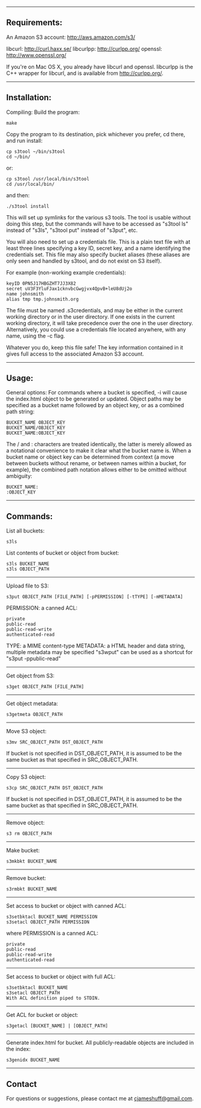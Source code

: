----------------------------------------------------------------
Requirements:
----------------------------------------------------------------
An Amazon S3 account: http://aws.amazon.com/s3/

libcurl: http://curl.haxx.se/
libcurlpp: http://curlpp.org/
openssl: http://www.openssl.org/

If you're on Mac OS X, you already have libcurl and openssl. libcurlpp is the C++ wrapper for libcurl, and is available from http://curlpp.org/.

----------------------------------------------------------------
Installation:
----------------------------------------------------------------

Compiling:
Build the program:

	make

Copy the program to its destination, pick whichever you prefer, cd there, and run install:

	cp s3tool ~/bin/s3tool
	cd ~/bin/

or:

	cp s3tool /usr/local/bin/s3tool
	cd /usr/local/bin/

and then:

	./s3tool install

This will set up symlinks for the various s3 tools. The tool is usable without doing this step, but the commands will have to be accessed as "s3tool ls" instead of "s3ls", "s3tool put" instead of "s3put", etc.

You will also need to set up a credentials file. This is a plain text file with at least three lines specifying a key ID, secret key, and a name identifying the credentials set. This file may also specify bucket aliases (these aliases are only seen and handled by s3tool, and do not exist on S3 itself).

For example (non-working example credentials):

	keyID 0PN5J17HBGZHT7JJ3X82
	secret uV3F3YluFJax1cknvbcGwgjvx4QpvB+leU8dUj2o
	name johnsmith
	alias tmp tmp.johnsmith.org

The file must be named .s3credentials, and may be either in the current working directory or in the user directory. If one exists in the current working directory, it will take precedence over the one in the user directory. Alternatively, you could use a credentials file located anywhere, with any name, using the -c flag.

Whatever you do, keep this file safe! The key information contained in it gives full access to the associated Amazon S3 account.

----------------------------------------------------------------
Usage:
----------------------------------------------------------------
General options:
For commands where a bucket is specified, -i will cause the index.html object to be generated or updated.
Object paths may be specified as a bucket name followed by an object key, or as a combined path string:

	BUCKET_NAME OBJECT_KEY
	BUCKET_NAME/OBJECT_KEY
	BUCKET_NAME:OBJECT_KEY

The / and : characters are treated identically, the latter is merely allowed as a notational convenience to make it clear what the bucket name is. When a bucket name or object key can be determined from context (a move between buckets without rename, or between names within a bucket, for example), the combined path notation allows either to be omitted without ambiguity:

	BUCKET_NAME:
	:OBJECT_KEY


----------------------------------------------------------------
Commands:
----------------------------------------------------------------
List all buckets:

	s3ls

List contents of bucket or object from bucket:

	s3ls BUCKET_NAME
	s3ls OBJECT_PATH

----------------------------------------------------------------
Upload file to S3:

	s3put OBJECT_PATH [FILE_PATH] [-pPERMISSION] [-tTYPE] [-mMETADATA]

PERMISSION: a canned ACL:

	private
	public-read
	public-read-write
	authenticated-read

TYPE: a MIME content-type
METADATA: a HTML header and data string, multiple metadata may be specified
"s3wput" can be used as a shortcut for "s3put -ppublic-read"

----------------------------------------------------------------
Get object from S3:

	s3get OBJECT_PATH [FILE_PATH]

----------------------------------------------------------------
Get object metadata:

	s3getmeta OBJECT_PATH

----------------------------------------------------------------
Move S3 object:

	s3mv SRC_OBJECT_PATH DST_OBJECT_PATH

If bucket is not specified in DST\_OBJECT\_PATH, it is assumed to be the same
bucket as that specified in SRC\_OBJECT\_PATH.

----------------------------------------------------------------
Copy S3 object:

	s3cp SRC_OBJECT_PATH DST_OBJECT_PATH

If bucket is not specified in DST\_OBJECT\_PATH, it is assumed to be the same
bucket as that specified in SRC\_OBJECT\_PATH.

----------------------------------------------------------------
Remove object:

	s3 rm OBJECT_PATH

----------------------------------------------------------------
Make bucket:

	s3mkbkt BUCKET_NAME

----------------------------------------------------------------
Remove bucket:

	s3rmbkt BUCKET_NAME

----------------------------------------------------------------
Set access to bucket or object with canned ACL:

	s3setbktacl BUCKET_NAME PERMISSION
	s3setacl OBJECT_PATH PERMISSION

where PERMISSION is a canned ACL:

	private
	public-read
	public-read-write
	authenticated-read

----------------------------------------------------------------
Set access to bucket or object with full ACL:

	s3setbktacl BUCKET_NAME
	s3setacl OBJECT_PATH
	With ACL definition piped to STDIN.

----------------------------------------------------------------
Get ACL for bucket or object:

	s3getacl [BUCKET_NAME] | [OBJECT_PATH]

----------------------------------------------------------------
Generate index.html for bucket. All publicly-readable objects are included in
the index:

	s3genidx BUCKET_NAME


----------------------------------------------------------------
Contact
----------------------------------------------------------------
For questions or suggestions, please contact me at cjameshuff@gmail.com.

